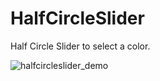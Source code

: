 # HalfCircleSlider
Half Circle Slider to select a color.

![halfcircleslider_demo](https://cloud.githubusercontent.com/assets/5372802/13814947/da3805d2-eb88-11e5-8e56-85aaa300251a.gif)
